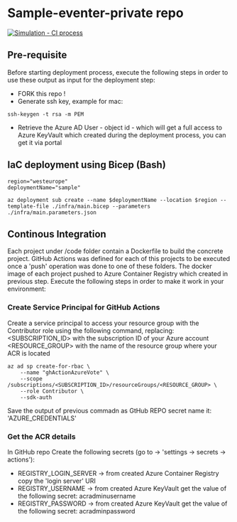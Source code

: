 # Sample-eventer-private repo

[![Simulation - CI process](https://github.com/yaronpri/sample-private/actions/workflows/simulator-ci.yml/badge.svg)](https://github.com/yaronpri/sample-private/actions/workflows/simulator-ci.yml)

## Pre-requisite 
Before starting deployment process, execute the following steps in order to use these output as input for the deployment step:
   - FORK this repo !
   - Generate ssh key, example for mac: 
   ```
   ssh-keygen -t rsa -m PEM
   ```
   - Retrieve the Azure AD User - object id - which will get a full access to Azure KeyVault which created during the deployment process, you can get it via portal


## IaC deployment using Bicep (Bash)
``` 
region="westeurope"
deploymentName="sample" 

az deployment sub create --name $deploymentName --location $region --template-file ./infra/main.bicep --parameters ./infra/main.parameters.json
```

## Continous Integration
Each project under /code folder contain a Dockerfile to build the concrete project.
GitHub Actions was defined for each of this projects to be executed once a 'push' operation was done to one of these folders.
The docker image of each project pushed to Azure Container Registry which created in previous step.
Execute the following steps in order to make it work in your environment:
### Create Service Principal for GitHub Actions
Create a service principal to access your resource group with the Contributor role using the following command, replacing:
<SUBSCRIPTION_ID> with the subscription ID of your Azure account
<RESOURCE_GROUP> with the name of the resource group where your ACR is located
```
az ad sp create-for-rbac \
    --name "ghActionAzureVote" \
    --scope /subscriptions/<SUBSCRIPTION_ID>/resourceGroups/<RESOURCE_GROUP> \
    --role Contributor \
    --sdk-auth
```

Save the output of previous commadn as GtHub REPO secret name it: 'AZURE_CREDENTIALS' 
### Get the ACR details
   In GitHub repo Create the following secrets (go to -> 'settings -> secrets -> actions'):
   - REGISTRY_LOGIN_SERVER -> from created Azure Container Registry copy the 'login server' URI
   - REGISTRY_USERNAME -> from created Azure KeyVault get the value of the following secret: acradminusername
   - REGISTRY_PASSWORD -> from created Azure KeyVault get the value of the following secret: acradminpassword

### 
   